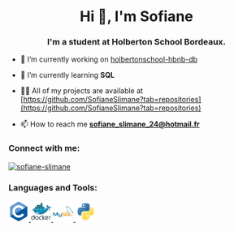 <h1 align="center">Hi 👋, I'm Sofiane</h1>
<h3 align="center">I'm a student at Holberton School Bordeaux.</h3>

- 🔭 I’m currently working on [holbertonschool-hbnb-db](https://github.com/Holberton-Actual-Digital-France/Hbnb-part-1)

- 🌱 I’m currently learning **SQL**

- 👨‍💻 All of my projects are available at [https://github.com/SofianeSlimane?tab=repositories](https://github.com/SofianeSlimane?tab=repositories)

- 📫 How to reach me **sofiane_slimane_24@hotmail.fr**

<h3 align="left">Connect with me:</h3>
<p align="left">
<a href="https://linkedin.com/in/sofiane-slimane" target="blank"><img align="center" src="https://raw.githubusercontent.com/rahuldkjain/github-profile-readme-generator/master/src/images/icons/Social/linked-in-alt.svg" alt="sofiane-slimane" height="30" width="40" /></a>
</p>

<h3 align="left">Languages and Tools:</h3>
<p align="left"> <a href="https://www.cprogramming.com/" target="_blank" rel="noreferrer"> <img src="https://raw.githubusercontent.com/devicons/devicon/master/icons/c/c-original.svg" alt="c" width="40" height="40"/> </a> <a href="https://www.docker.com/" target="_blank" rel="noreferrer"> <img src="https://raw.githubusercontent.com/devicons/devicon/master/icons/docker/docker-original-wordmark.svg" alt="docker" width="40" height="40"/> </a> <a href="https://www.mysql.com/" target="_blank" rel="noreferrer"> <img src="https://raw.githubusercontent.com/devicons/devicon/master/icons/mysql/mysql-original-wordmark.svg" alt="mysql" width="40" height="40"/> </a> <a href="https://www.python.org" target="_blank" rel="noreferrer"> <img src="https://raw.githubusercontent.com/devicons/devicon/master/icons/python/python-original.svg" alt="python" width="40" height="40"/> </a> </p>
